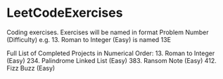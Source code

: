 # LeetCodeExercises

Coding exercises. Exercises will be named in format Problem Number (Difficulty) e.g. 13. Roman to Integer (Easy) is named 13E

Full List of Completed Projects in Numerical Order:
13. Roman to Integer (Easy)
234. Palindrome Linked List (Easy)
383. Ransom Note (Easy)
412. Fizz Buzz (Easy)